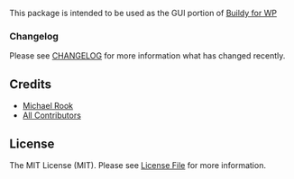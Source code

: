 This package is intended to be used as the GUI portion of [Buildy for WP](https://github.com/michaelr0/buildy-wp)

### Changelog

Please see [CHANGELOG](CHANGELOG.md) for more information what has changed recently.

## Credits

- [Michael Rook](https://github.com/michaelr0)
- [All Contributors](../../contributors)

## License

The MIT License (MIT). Please see [License File](LICENSE.md) for more information.
